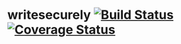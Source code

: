 # writesecurely [![Build Status](https://travis-ci.org/guitarino/writesecurely.svg?branch=master)](https://travis-ci.org/guitarino/writesecurely) [![Coverage Status](https://coveralls.io/repos/github/guitarino/writesecurely/badge.svg?branch=master)](https://coveralls.io/github/guitarino/writesecurely?branch=master)